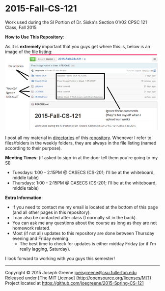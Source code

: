 2015-Fall-CS-121
================

Work used during the SI Portion of Dr. Siska's Section 01/02 CPSC 121 Class, Fall 2015

__How to Use This Repository__:

As it is __extremely__ important that you guys get where this is, below is an image of the file listing:
![File Location Image](file-loc-help.PNG)

I post all my material in [directories](http://www.computerhope.com/jargon/d/director.htm) of this 
[repository](http://www.merriam-webster.com/dictionary/repository). Whenever I refer to files/folders 
in the weekly folders, they are always in the file listing (named according to their purpose).

__Meeting Times__: (if asked to sign-in at the door tell them you're going to my SI)
- Tuesdays:  1:00 - 2:15PM @ CASECS (CS-201; I'll be at the whiteboard, middle table)
- Thursdays: 1:00 - 2:15PM @ CASECS (CS-201; I'll be at the whiteboard, middle table)

__Extra Information__:
- If you need to contact me my email is located at the bottom of this page (and all other pages in this repository). 
- I can also be contacted after class (I normally sit in the back). 
- You can ask me any questions about the course as long as they are not homework related.
- Most (if not all) updates to this repository are done between Thursday evening and Friday evening. 
  - The best time to check for updates is either midday Friday (or if I'm really lagging, Saturday).

I look forward to working with you guys this semester!


-------------------------------------------------------------------------------

Copyright &copy; 2015 Joseph Greene <joeisgreene@csu.fullerton.edu>  
Released under [The MIT License] (http://opensource.org/licenses/MIT)  
Project located at <https://github.com/joegreene/2015-Spring-CS-121>

